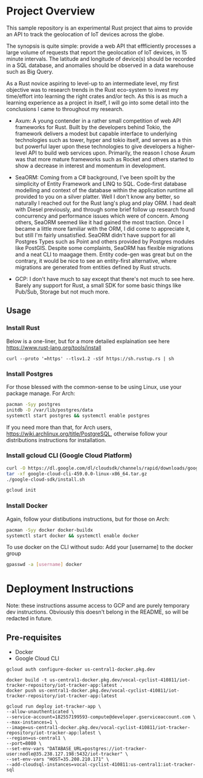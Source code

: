 # Project Overview
This sample repository is an experimental Rust project that aims to provide an API to track the geolocation of IoT devices across the globe.

The synopsis is quite simple: provide a web API that effficiently processes a large volume of requests that report the geolocation of IoT devices, in 15 minute intervals. The latitude and longitude of device(s) should be recorded in a SQL database, and anomalies should be observed in a data warehouse such as Big Query.

As a Rust novice aspiring to level-up to an intermediate level, my first objective was to research trends in the Rust eco-system to invest my time/effort into learning the right crates and/or tech. As this is as much a learning experience as a project in itself, I will go into some detail into the conclusions I came to throughout my research.

 - Axum: A young contender in a rather small competition of web API frameworks for Rust. Built by the developers behind Tokio, the framework delivers a modest but capable interface to underlying technologies such as tower, hyper and tokio itself, and serves as a thin but powerful layer upon these technologies to give developers a higher-level API to build web services upon. Primarily, the reason I chose Axum was that more mature frameworks such as Rocket and others started to show a decrease in interest and momentum in development.

  - SeaORM: Coming from a C# background, I've been spoilt by the simplicity of Entity Framework and LINQ to SQL. Code-first database modelling and context of the database within the application runtime all provided to you on a silver platter. Well I don't know any better, so naturally I reached out for the Rust lang's plug and play ORM. I had dealt with Diesel previously, and through some brief follow up research found concurrency and performance issues which were of concern. Among others, SeaORM seemed like it had gained the most traction. Once I became a little more familiar with the ORM, I did come to appreciate it, but still I'm fairly unsatisfied. SeaORM didn't have support for all Postgres Types such as Point and others provided by Postgres modules like PostGIS. Despite some complaints, SeaORM has flexible migrations and a neat CLI to maagage them. Entity code-gen was great but on the contrary, it would be nice to see an entity-first alternative, where migrations are generated from entities defined by Rust structs.

  - GCP: I don't have much to say except that there's not much to see here. Barely any support for Rust, a small SDK for some basic things like Pub/Sub, Storage but not much more.

## Usage
### Install Rust 
Below is a one-liner, but for a more detailed explaination see here https://www.rust-lang.org/tools/install


```curl --proto '=https' --tlsv1.2 -sSf https://sh.rustup.rs | sh```

### Install Postgres
For those blessed with the common-sense to be using Linux, use your package manage. For Arch:
```bash
pacman -Syy postgres
initdb -D /var/lib/postgres/data
systemctl start postgres && systemctl enable postgres
```

If you need more than that, for Arch users, https://wiki.archlinux.org/title/PostgreSQL, otherwise follow your distributions instructions for installation.

### Install gcloud CLI (Google Cloud Platform)
``` bash
curl -O https://dl.google.com/dl/cloudsdk/channels/rapid/downloads/google-cloud-cli-459.0.0-linux-x86_64.tar.gz
tar -xf google-cloud-cli-459.0.0-linux-x86_64.tar.gz
./google-cloud-sdk/install.sh

gcloud init
```

### Install Docker
Again, follow your distibutions instructions, but for those on Arch:
```bash
pacman -Syy docker docker-buildx
systemctl start docker && systemctl enable docker
```

To use docker on the CLI without sudo:
Add your [username] to the docker group
```bash
gpasswd -a [username] docker
```

# Deployment Instructions
Note: these instructions assume access to GCP and are purely temporary dev instructions. Obviously this doesn't belong in the README, so will be redacted in future.
## Pre-requisites
 - Docker
 - Google Cloud CLI

```
gcloud auth configure-docker us-central1-docker.pkg.dev

docker build -t us-central1-docker.pkg.dev/vocal-cyclist-410811/iot-tracker-repository/iot-tracker-app:latest .
docker push us-central1-docker.pkg.dev/vocal-cyclist-410811/iot-tracker-repository/iot-tracker-app:latest

gcloud run deploy iot-tracker-app \
--allow-unauthenticated \
--service-account=182557199593-compute@developer.gserviceaccount.com \
--max-instances=1 \
--image=us-central1-docker.pkg.dev/vocal-cyclist-410811/iot-tracker-repository/iot-tracker-app:latest \
--region=us-central1 \
--port=8080 \
--set-env-vars "DATABASE_URL=postgres://iot-tracker-user:nodle@35.238.127.198:5432/iot-tracker" \
--set-env-vars "HOST=35.208.210.171" \
--add-cloudsql-instances=vocal-cyclist-410811:us-central1:iot-tracker-sql
```

